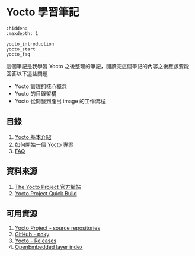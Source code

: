 # Yocto 學習筆記

```{toctree}
:hidden:
:maxdepth: 1

yocto_introduction
yocto_start
yocto_faq
```

這個筆記是我學習 Yocto 之後整理的筆記，閱讀完這個筆記的內容之後應該要能回答以下這些問題

- Yocto 管理的核心概念
- Yocto 的目錄架構
- Yocto 從開發到產出 image 的工作流程

## 目錄

1. [Yocto 基本介紹](./yocto_introduction.md)
2. [如何開始一個 Yocto 專案](./yocto_start.md)
2. [FAQ](./yocto_faq.md)

## 資料來源

1. [The Yocto Project 官方網站](https://www.yoctoproject.org/)
2. [Yocto Project Quick Build](https://docs.yoctoproject.org/brief-yoctoprojectqs/index.html)

## 可用資源

1. [Yocto Project - source repositories](https://git.yoctoproject.org/)
2. [GitHub - poky](https://github.com/yoctoproject/poky)
3. [Yocto - Releases](https://www.yoctoproject.org/development/releases/)
4. [OpenEmbedded layer index](https://layers.openembedded.org/layerindex/branch/master/layers/)
